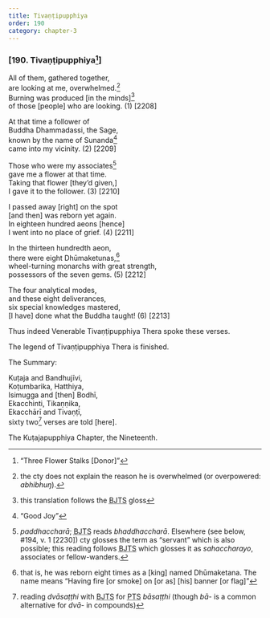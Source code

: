 ```yaml
---
title: Tivaṇṭipupphiya
order: 190
category: chapter-3
---
```


### \[190. Tivaṇṭipupphiya[^1]\]

All of them, gathered together,  
are looking at me, overwhelmed.[^2]  
Burning was produced \[in the minds\][^3]  
of those \[people\] who are looking. (1) \[2208\]

At that time a follower of  
Buddha Dhammadassi, the Sage,  
known by the name of Sunanda[^4]  
came into my vicinity. (2) \[2209\]

Those who were my associates[^5]  
gave me a flower at that time.  
Taking that flower \[they’d given,\]  
I gave it to the follower. (3) \[2210\]

I passed away \[right\] on the spot  
\[and then\] was reborn yet again.  
In eighteen hundred aeons \[hence\]  
I went into no place of grief. (4) \[2211\]

In the thirteen hundredth aeon,  
there were eight Dhūmaketunas,[^6]  
wheel-turning monarchs with great strength,  
possessors of the seven gems. (5) \[2212\]

The four analytical modes,  
and these eight deliverances,  
six special knowledges mastered,  
\[I have\] done what the Buddha taught! (6) \[2213\]

Thus indeed Venerable Tivaṇṭipupphiya Thera spoke these verses.

The legend of Tivaṇṭipupphiya Thera is finished.

The Summary:

Kuṭaja and Bandhujīvi,  
Koṭumbarika, Hatthiya,  
Isimugga and \[then\] Bodhī,  
Eka<span class="diacritics" data-state="on">c</span><span class="no-diacritics" data-state="off">ch</span>inti, Tikaṇṇika,  
Eka<span class="diacritics" data-state="on">c</span><span class="no-diacritics" data-state="off">ch</span>ārī and Tivaṇṭī,  
sixty two[^7] verses are told \[here\].

The Kuṭajapupphiya Chapter, the Nineteenth.

[^1]: “Three Flower Stalks \[Donor\]”

[^2]: the cty does not explain the reason he is overwhelmed (or overpowered: *abhibhuŋ*).

[^3]: this translation follows the <abbr title="Buddha Jayanthi Tripitaka Series">BJTS</abbr> gloss

[^4]: “Good Joy”

[^5]: *paddha<span class="diacritics" data-state="on">c</span><span class="no-diacritics" data-state="off">ch</span>arā*; <abbr title="Buddha Jayanthi Tripitaka Series">BJTS</abbr> reads *bhaddha<span class="diacritics" data-state="on">c</span><span class="no-diacritics" data-state="off">ch</span>arā*. Elsewhere (see below, \#194, v. 1 \[2230\]) cty glosses the term as “servant” which is also possible; this reading follows <abbr title="Buddha Jayanthi Tripitaka Series">BJTS</abbr> which glosses it as *saha<span class="diacritics" data-state="on">c</span><span class="no-diacritics" data-state="off">ch</span>arayo*, associates or fellow-wanders.

[^6]: that is, he was reborn eight times as a \[king\] named Dhūmaketana. The name means “Having fire \[or smoke\] on \[or as\] \[his\] banner \[or flag\]”

[^7]: reading *dvāsaṭṭhi* with <abbr title="Buddha Jayanthi Tripitaka Series">BJTS</abbr> for <abbr title="Pali Text Society">PTS</abbr> *bāsaṭṭhi* (though *bā-* is a common alternative for *dvā-* in compounds)
